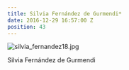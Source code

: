 ```yaml
---
title: Silvia Fernández de Gurmendi*
date: 2016-12-29 16:57:00 Z
position: 43
---
```


![silvia_fernandez18.jpg](/uploads/silvia_fernandez18.jpg)

Silvia Fernández de Gurmendi